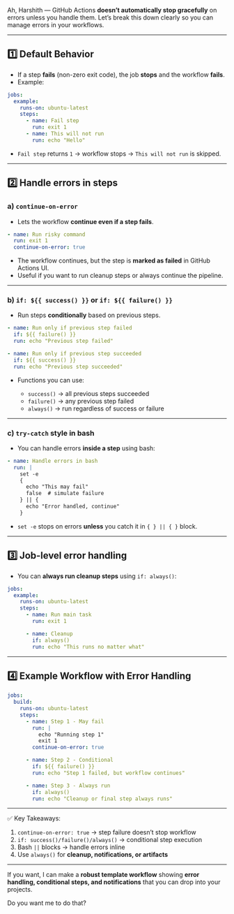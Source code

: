 Ah, Harshith — GitHub Actions **doesn’t automatically stop gracefully** on errors unless you handle them. Let’s break this down clearly so you can manage errors in your workflows.

---

## 1️⃣ Default Behavior

* If a step **fails** (non-zero exit code), the job **stops** and the workflow **fails**.
* Example:

```yaml
jobs:
  example:
    runs-on: ubuntu-latest
    steps:
      - name: Fail step
        run: exit 1
      - name: This will not run
        run: echo "Hello"
```

* `Fail step` returns `1` → workflow stops → `This will not run` is skipped.

---

## 2️⃣ Handle errors in **steps**

### a) `continue-on-error`

* Lets the workflow **continue even if a step fails**.

```yaml
- name: Run risky command
  run: exit 1
  continue-on-error: true
```

* The workflow continues, but the step is **marked as failed** in GitHub Actions UI.
* Useful if you want to run cleanup steps or always continue the pipeline.

---

### b) `if: ${{ success() }}` or `if: ${{ failure() }}`

* Run steps **conditionally** based on previous steps.

```yaml
- name: Run only if previous step failed
  if: ${{ failure() }}
  run: echo "Previous step failed"

- name: Run only if previous step succeeded
  if: ${{ success() }}
  run: echo "Previous step succeeded"
```

* Functions you can use:

  * `success()` → all previous steps succeeded
  * `failure()` → any previous step failed
  * `always()` → run regardless of success or failure

---

### c) `try-catch` style in bash

* You can handle errors **inside a step** using bash:

```yaml
- name: Handle errors in bash
  run: |
    set -e
    {
      echo "This may fail"
      false  # simulate failure
    } || {
      echo "Error handled, continue"
    }
```

* `set -e` stops on errors **unless** you catch it in `{ } || { }` block.

---

## 3️⃣ Job-level error handling

* You can **always run cleanup steps** using `if: always()`:

```yaml
jobs:
  example:
    runs-on: ubuntu-latest
    steps:
      - name: Run main task
        run: exit 1

      - name: Cleanup
        if: always()
        run: echo "This runs no matter what"
```

---

## 4️⃣ Example Workflow with Error Handling

```yaml
jobs:
  build:
    runs-on: ubuntu-latest
    steps:
      - name: Step 1 - May fail
        run: |
          echo "Running step 1"
          exit 1
        continue-on-error: true

      - name: Step 2 - Conditional
        if: ${{ failure() }}
        run: echo "Step 1 failed, but workflow continues"

      - name: Step 3 - Always run
        if: always()
        run: echo "Cleanup or final step always runs"
```

---

✅ Key Takeaways:

1. `continue-on-error: true` → step failure doesn’t stop workflow
2. `if: success()/failure()/always()` → conditional step execution
3. Bash `||` blocks → handle errors inline
4. Use `always()` for **cleanup, notifications, or artifacts**

---

If you want, I can make a **robust template workflow** showing **error handling, conditional steps, and notifications** that you can drop into your projects.

Do you want me to do that?
